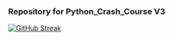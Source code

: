 ### Repository for Python_Crash_Course V3

[![GitHub Streak](https://streak-stats.demolab.com/?user=HYPERION-08)](https://git.io/streak-stats)